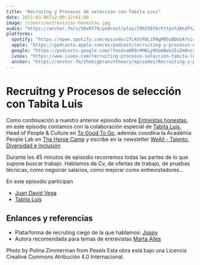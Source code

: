 ```yaml
---
title: "Recruitng y Procesos de selección con Tabita Luis"
date: 2021-03-06T12:00:12+01:00
image: /covers/entrevistas-honestas.jpg
audio: "https://anchor.fm/s/56e0f78/podcast/play/29025078/https%3A%2F%2Fd3ctxlq1ktw2nl.cloudfront.net%2Fstaging%2F2021-2-15%2Fb1823012-05f1-8b75-9a21-5eed0d7106de.mp3"
platforms:
  spotify: "https://open.spotify.com/episode/27LKGtP8L1PNgM05uBDUoA?si=c-Wn5_PVRMmhSaBp-3WcyQ"
  apple: "https://podcasts.apple.com/es/podcast/recruiting-y-procesos-de-selecci%C3%B3n-con-tabita-luis/id1511403790?i=1000513094698"
  google: "https://podcasts.google.com/?feed=aHR0cHM6Ly9hbmNob3IuZm0vcy81NmUwZjc4L3BvZGNhc3QvcnNz&ep=14&episode=YmMyYzZjZjEtNGM1OS00ZDUzLThjYzgtMzc3ZWQ0NjRjZGU1"
  ivoox: "https://www.ivoox.com/recruiting-procesos-seleccion-tabita-luis-audios-mp3_rf_66834174_1.html"
  anchor: "https://anchor.fm/thebigbranchtheory/episodes/Recruiting-y-procesos-de-seleccin-con-Tabita-Luis-esk9bm"
---
```


# Recruitng y Procesos de selección con Tabita Luis

Como continuación a nuestro anterior episodio sobre [Entreistas honestas](https://thebigbranchtheorypodcast.github.io/post/entreistas-honestas/), en este episodio contamos con la colaboración especial de [Tabita Luis](https://www.linkedin.com/in/tabitaluis/), Head of People & Culture en [To Good To Go](https://toogoodtogo.org/en), además coordina la Académia People Lab en [The Heroe Camp](https://theherocamp.com/people-culture-manager/) y escribe en la newsletter [WeAll - Talento, Diversidad e Inclusión](https://www.subscribepage.com/weallnuestramision)

Durante los  45 minutos de episodio recorremos todas las partes de lo que supone buscar trabajo. Hablamos de Cv, de ofertas de trabajo, de pruebas técnicas, como negociar salarios, como mejorar como entrevistadores...

En este episodio participan
- [Juan David Vega](https://twitter.com/juandvegarguez)
- [Tabita Luis](https://www.linkedin.com/in/tabitaluis/)

## Enlances y referencias

- Platarforma de recruting ciego de la que hablamos: [Joppy](https://joppy.me)
- Autora recomendada para temas de entrevistas [Marta Alles](https://es.wikipedia.org/wiki/Martha_Alles)



Photo by Polina Zimmerman from Pexels
Esta obra está bajo una Licencia Creative Commons Atribución 4.0 Internacional.
